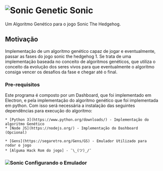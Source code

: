 # ![Sonic](https://github.com/danilo94/GeneticSonic/blob/master/imgs/msonic.gif) Genetic Sonic
 Um Algoritmo Genético para o jogo Sonic The Hedgehog. 
## Motivação
 Implementação de um algoritmo genético capaz de jogar e eventualmente, passar as fases do jogo sonic the hedgehog 1. Se trata de uma implementação baseada no conceito de algoritmos genéticos, que utiliza o conceito da evolução dos seres vivos para que eventualmente o algoritmo consiga vencer os desafios da fase e chegar até o final.
### Pre-requisitos
Este programa é composto por um Dashboard, que foi implementado em Electron, e pela implementação do algoritmo genético que foi implementada em python. Com isso será necessária a instalação das seguintes dependências para execução do algoritmo:


```
* [Python 3](https://www.python.org/downloads/) - Implementação do algoritmo Genético
* [Node JS](https://nodejs.org/) - Implementação do Dashboard (Opcional)

* [Gens](https://segaretro.org/Gens/GS) - Emulador Utilizado para rodar o jogo
* [Alguma Hack Rom do jogo] - ¯\_(ツ)_/¯

```

###  ![Sonic](https://github.com/danilo94/GeneticSonic/blob/master/imgs/control.gif)  Configurando o Emulador
